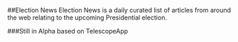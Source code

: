 ##Election News
Election News is a daily curated list of articles from around the web relating to the upcoming Presidential election.

###Still in Alpha based on TelescopeApp